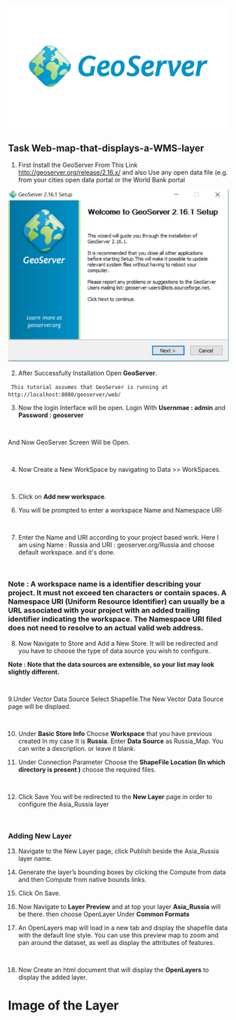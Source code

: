 ![](https://github.com/ShivamRai2003/Web-map-that-displays-a-WMS-layer/blob/master/IMAGES/1.png)

## Task Web-map-that-displays-a-WMS-layer

1. First Install the GeoServer From This Link http://geoserver.org/release/2.16.x/ and also Use any open data file (e.g. from your cities open data portal or the World Bank portal

![](https://github.com/ShivamRai2003/Web-map-that-displays-a-WMS-layer/blob/master/IMAGES/101.JPG)

2. After Successfully Installation Open **GeoServer**. 

`` This tutorial assumes that GeoServer is running at http://localhost:8080/geoserver/web/``

3. Now the login Interface will be open. Login With **Usernmae : admin** and **Password : geoserver**

![]()

And Now GeoServer Screen Will be Open.

![]()

4. Now Create a New WorkSpace by navigating to Data >> WorkSpaces.

![]()

5. Click on **Add new workspace**.

6. You will be prompted to enter a workspace Name and Namespace URI

![]()


7. Enter the Name and URI according to your project based work. Here I am using Name : Russia and URI : geoserver.org/Russia and choose default workspace. and it's done.

![]()

### Note : A workspace name is a identifier describing your project. It must not exceed ten characters or contain spaces. A Namespace URI (Uniform Resource Identifier) can usually be a URL associated with your project with an added trailing identifier indicating the workspace. The Namespace URI filed does not need to resolve to an actual valid web address. 

8. Now Navigate to Store and Add a New Store. It will be redirected and you have to choose the type of data source you wish to configure.

**Note : Note that the data sources are extensible, so your list may look slightly different.**

![]()

9.Under Vector Data Source Select Shapefile.The New Vector Data Source page will be displaed.

![]()

10. Under **Basic Store Info** Choose **Workspace** that you have previous created In my case It is **Russia**. Enter **Data Source** as Russia_Map. You can write a description. or leave it blank.

11. Under Connection Parameter Choose the **ShapeFile Location (In which directory is present )** choose the required files.

![]()

12. Click Save You will be redirected to the **New Layer** page in order to configure the Asia_Russia layer

![]()

### Adding New Layer

13. Navigate to the New Layer page, click Publish beside the Asia_Russia layer name.

14. Generate the layer’s bounding boxes by clicking the Compute from data and then Compute from native bounds links.

15. Click On Save.

16. Now Navigate to **Layer Preview** and at top your layer **Asia_Russia** will be there. then choose OpenLayer Under **Common Formats**

17. An OpenLayers map will load in a new tab and display the shapefile data with the default line style. You can use this preview map to zoom and pan around the dataset, as well as display the attributes of features.

![]()

18. Now Create an html document that will display the **OpenLayers** to display the added layer.

# Image of the Layer
